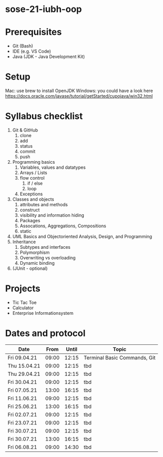 # sose-21-iubh-oop

# Prerequisites

-   Git (Bash)
-   IDE (e.g. VS Code)
-   Java (JDK - Java Development Kit)

# Setup

Mac: use brew to install OpenJDK
Windows: you could have a look here https://docs.oracle.com/javase/tutorial/getStarted/cupojava/win32.html

# Syllabus checklist

1. Git & GitHub
    1. clone
    2. add
    3. status
    4. commit
    5. push
2. Programming basics
    1. Variables, values and datatypes
    2. Arrays / Lists
    3. flow control
        1. if / else
        2. loop
    4. Exceptions
3. Classes and objects
    1. attributes and methods
    2. construct
    3. visibility and information hiding
    4. Packages
    5. Assocations, Aggregations, Compositions
    6. static
4. UML Basics and Objectoriented Analysis, Design, and Programming
5. Inheritance
    1. Subtypes and interfaces
    2. Polymorphism
    3. Overwriting vs overloading
    4. Dynamic binding
6. (JUnit - optional)

# Projects

-   Tic Tac Toe
-   Calculator
-   Enterprise Informationsystem

# Dates and protocol

| Date         | From  | Until | Topic |
| ------------ | ----- | ----- | ----- |
| Fri 09.04.21 | 09:00 | 12:15 | Terminal Basic Commands, Git   |
| Thu 15.04.21 | 09:00 | 12:15 | tbd   |
| Thu 29.04.21 | 09:00 | 12:15 | tbd   |
| Fri 30.04.21 | 09:00 | 12:15 | tbd   |
| Fri 07.05.21 | 13:00 | 16:15 | tbd   |
| Fri 11.06.21 | 09:00 | 12:15 | tbd   |
| Fri 25.06.21 | 13:00 | 16:15 | tbd   |
| Fri 02.07.21 | 09:00 | 12:15 | tbd   |
| Fri 23.07.21 | 09:00 | 12:15 | tbd   |
| Fri 30.07.21 | 09:00 | 12:15 | tbd   |
| Fri 30.07.21 | 13:00 | 16:15 | tbd   |
| Fri 06.08.21 | 09:00 | 14:30 | tbd   |
